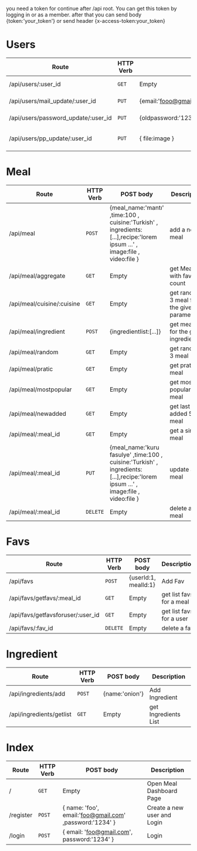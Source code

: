 you need a token for continue after /api root.
You can get this token by logging in or as a member.
after that you can send body {token:'your_token'} or send 
header {x-access-token:your_token}

# Users

| Route | HTTP Verb	 | POST body	 | Description	 |
| --- | --- | --- | --- |
| /api/users/:user_id | `GET` | Empty | get a single user |
| /api/users/mail_update/:user_id | `PUT` | {email:'fooo@gmail.com'} | update email  |
| /api/users/password_update/:user_id | `PUT` | {oldpassword:'1234',password:'123',repassword:'123'} | update password |
| /api/users/pp_update/:user_id | `PUT` | { file:image } | update profile image | 

# Meal

| Route | HTTP Verb	 | POST body	 | Description	 |
| --- | --- | --- | --- |
| /api/meal | `POST` | {meal_name:'mantı' ,time:100 , cuisine:'Turkish' , ingredients:[...],recipe:'lorem ipsum ...' , image:file , video:file } | add a new meal |
| /api/meal/aggregate | `GET` | Empty | get Meal list with fav count |
| /api/meal/cuisine/:cuisine | `GET` | Empty | get random 3 meal for the given parameter |
| /api/meal/ingredient | `POST` | {ingredientlist:[...]} | get meals for the given ingredientlist | 
| /api/meal/random  | `GET` | Empty | get random 3 meal |
| /api/meal/pratic  | `GET` | Empty | get pratic 5 meal |
| /api/meal/mostpopular  | `GET` | Empty | get most popular 5 meal |
| /api/meal/newadded  | `GET` | Empty | get last added 5 meal |
| /api/meal/:meal_id  | `GET` | Empty | get a single meal |
| /api/meal/:meal_id  | `PUT` | {meal_name:'kuru fasulye' ,time:100 , cuisine:'Turkish' , ingredients:[...],recipe:'lorem ipsum ...' , image:file , video:file } | update a meal |
| /api/meal/:meal_id  | `DELETE` | Empty | delete a meal |

# Favs

| Route | HTTP Verb	 | POST body	 | Description	 |
| --- | --- | --- | --- |
| /api/favs | `POST`  | {userId:1, mealId:1} | Add Fav | 
| /api/favs/getfavs/:meal_id | `GET`  | Empty | get list favs for a meal |
| /api/favs/getfavsforuser/:user_id | `GET`  | Empty | get list favs for a user |
| /api/favs/:fav_id | `DELETE`  | Empty | delete a fav |

# Ingredient

| Route | HTTP Verb	 | POST body	 | Description	 |
| --- | --- | --- | --- |
| /api/ingredients/add | `POST`  | {name:'onion'} | Add Ingredient |
| /api/ingredients/getlist | `GET`  | Empty | get Ingredients List | 


# Index

| Route | HTTP Verb	 | POST body	 | Description	 |
| --- | --- | --- | --- |
| / | `GET`  | Empty | Open Meal Dashboard Page | 
| /register | `POST` | { name: 'foo', email:'foo@gmail.com' ,password:'1234' } | Create a new user and Login |
| /login | `POST` | { email: 'foo@gmail.com', password:'1234' } | Login |




